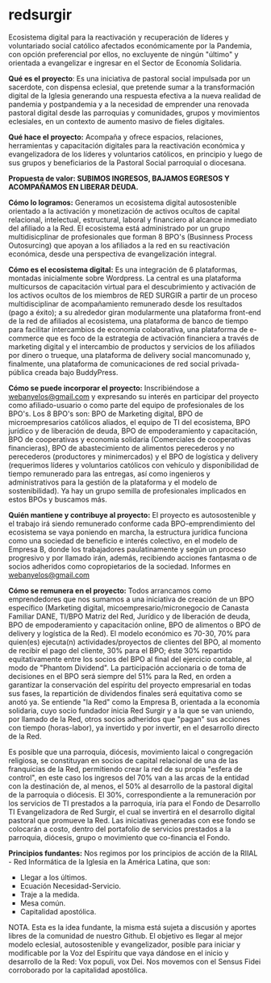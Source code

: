 # redsurgir
Ecosistema digital para la reactivación y recuperación de líderes y voluntariado social católico afectados económicamente por la Pandemia, con opción preferencial por ellos, no excluyente de ningún "último" y orientada a evangelizar e ingresar en el Sector de Economía Solidaria.

<b>Qué es el proyecto</b>: Es una iniciativa de pastoral social impulsada por un sacerdote, con dispensa eclesial, que pretende sumar a la transformación digital de la Iglesia generando una respuesta efectiva a la nueva realidad de pandemia y postpandemia y a la necesidad de emprender una renovada pastoral digital desde las parroquias y comunidades, grupos y movimientos eclesiales, en un contexto de aumento masivo de fieles digitales.

<b>Qué hace el proyecto:</b> Acompaña y ofrece espacios, relaciones, herramientas y capacitación digitales para la reactivación económica y evangelizadora de los líderes y voluntarios católicos, en principio y luego de sus grupos y beneficiarios de la Pastoral Social parroquial o diocesana.

<b>Propuesta de valor: SUBIMOS INGRESOS, BAJAMOS EGRESOS Y ACOMPAÑAMOS EN LIBERAR DEUDA.</b>

<b>Cómo lo logramos:</b> Generamos un ecosistema digital autosostenible orientado a la activación y monetización de activos ocultos de capital relacional, intelectual, estructural, laboral y financiero al alcance inmediato del afiliado a la Red. El ecosistema está administrado por un grupo multidisicplinar de profesionales que forman 8 BPO's (Businness Process Outosurcing) que apoyan a los afiliados a la red en su reactivación económica, desde una perspectiva de evangelización integral.

<b>Cómo es el ecosistema digital:</b> Es una integración de 6 plataformas, montadas inicialmente sobre Wordpress. La central es una plataforma multicursos de capacitación virtual para el descubrimiento y activación de los activos ocultos de los miembros de RED SURGIR a partir de un proceso multidisciplinar de acompañamiento remunerado desde los resultados (pago a éxito); a su alrededor giran modularmente una plataforma front-end de la red de afiliados al ecosistema, una plataforma de banco de tiempo para facilitar intercambios de economía colaborativa, una plataforma de e-commerce que es foco de la estrategia de activación financiera a través de marketing digital y el intercambio de productos y servicios de los afiliados por dinero o trueque, una plataforma de delivery social mancomunado y, finalmente, una plataforma de comunicaciones de red social privada-pública creada bajo BuddyPress.

<b>Cómo se puede incorporar el proyecto:</b> Inscribiéndose a webanyelos@gmail.com y expresando su interés en participar del proyecto como afiliado-usuario o como parte del equipo de profesionales de los BPO's. Los 8 BPO's son: BPO de Marketing digital, BPO de microempresarios católicos aliados, el equipo de TI del ecosistema, BPO jurídico y de liberación de deuda, BPO de empoderamiento y capacitación, BPO de cooperativas y economía solidaria (Comerciales de cooperativas financieras), BPO de abastecimiento de alimentos perecederos y no perecederos (productores y minimercados) y el BPO de logística y delivery (requerimos líderes y voluntarios católicos con vehículo y disponibilidad de tiempo remunerado para las entregas, así como ingenieros y administrativos para la gestión de la plataforma y el modelo de sostenibilidad). Ya hay un grupo semilla de profesionales implicados en estos BPOs y buscamos más.

<b>Quién mantiene y contribuye al proyecto:</b> El proyecto es autosostenible y el trabajo irá siendo remunerado conforme cada BPO-emprendimiento del ecosistema se vaya poniendo en marcha, la estructura jurídica funciona como una sociedad de beneficio e interés colectivo, en el modelo de Empresa B, donde los trabajadores paulatinamente y según un proceso progresivo y por llamado irán, además, recibiendo acciones fantasma o de socios adheridos como copropietarios de la sociedad. Informes en webanyelos@gmail.com

<b>Cómo se remunera en el proyecto:</b> Todos arrancamos como emprendedores que nos sumamos a una iniciativa de creación de un BPO específico (Marketing digital, micoempresario/micronegocio de Canasta Familiar DANE, TI/BPO Matriz del Red, Jurídico y de liberación de deuda, BPO de empoderamiento y capacitación online, BPO de alimentos o BPO de delivery y logística de la Red). El modelo económico es 70-30, 70% para quien(es) ejecuta(n) actividades/proyectos de clientes del BPO, al momento de recibir el pago del cliente, 30% para el BPO; éste 30% repartido equitativamente entre los socios del BPO al final del ejercicio contable, al modo de "Phantom Dividend". La participación accionaria o de toma de decisiones en el BPO será siempre del 51% para la Red, en orden a garantizar la conservación del espíritu del proyecto empresarial en todas sus fases, la repartición de dividendos finales será equitativa como se anotó ya. Se entiende "la Red" como la Empresa B, orientada a la economía solidaria, cuyo socio fundador inicia Red Surgir y a la que se van uniendo, por llamado de la Red, otros socios adheridos que "pagan" sus acciones con tiempo (horas-labor), ya invertido y por invertir, en el desarrollo directo de la Red.

Es posible que una parroquia, diócesis, movimiento laical o congregación religiosa, se constituyan en socios de capital relacional de una de las franquicias de la Red, permitiendo crear la red de su propia "esfera de control", en este caso los ingresos del 70% van a las arcas de la entidad con la destinación de, al menos, el 50% al desarrollo de la pastoral digital de la parroquia o diócesis. El 30%, correspondiente a la remuneración por los servicios de TI prestados a la parroquia, iría para el Fondo de Desarrollo TI Evangelizadora de Red Surgir, el cual se invertirá en el desarrollo digital pastoral que promueve la Red. Las iniciativas generadas con ese fondo se colocarán a costo, dentro del portafolio de servicios prestados a la parroquia, diócesis, grupo o movimiento que co-financia el Fondo.

<b>Principios fundantes:</b> Nos regimos por los principios de acción de la RIIAL - Red Informática de la Iglesia en la América Latina, que son:
<ul>
  <li type="square"> Llegar a los últimos.</li>
  <li type="square"> Ecuación Necesidad-Servicio.</li>
  <li type="square"> Traje a la medida.</li>
  <li type="square"> Mesa común.</li>
  <li type="square"> Capitalidad apostólica.</li>
</ul>
  
NOTA. Esta es la idea fundante, la misma está sujeta a discusión y aportes libres de la comunidad de nuestro Github. El objetivo es llegar al mejor modelo eclesial, autosostenible y evangelizador, posible para iniciar y modificable por la Voz del Espíritu que vaya dándose en el inicio y desarrollo de la Red: Vox populi, vox Dei. Nos movemos con el Sensus Fidei corroborado por la capitalidad apostólica.
